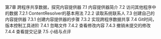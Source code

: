 第7章 跨程序共享数据，探究内容提供器
7.1 内容提供器简介
7.2 访问其他程序中的数据
	7.2.1 ContentResolver的基本用法
	7.2.2 读取系统联系人
7.3 创建自己的内容提供器
	7.3.1 创建内容提供器的步骤
	7.3.2 实现跨程序数据共享
7.4 Git时间，版本控制工具进阶
	7.4.1 忽略文件
	7.4.2 查看修改内容
	7.4.3 撤销未提交的修改
	7.4.4 查看提交记录
7.5 小结与点评